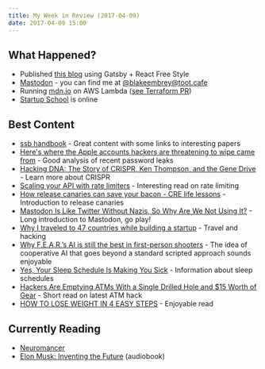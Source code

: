 ```yaml
---
title: My Week in Review (2017-04-09)
date: 2017-04-09 15:00
---
```


## What Happened?

* Published [this blog](https://github.com/blakeembrey/knowledge) using Gatsby + React Free Style
* [Mastodon](https://mastodon.social/) - you can find me at [@blakeembrey@toot.cafe](https://toot.cafe/@blakeembrey)
* Running [mdn.io](https://mdn.io) on AWS Lambda ([see Terraform PR](https://github.com/lazd/mdn.io/pull/15))
* [Startup School](https://www.startupschool.org) is online

## Best Content

* [ssb handbook](https://www.scuttlebutt.nz/) - Great content with some links to interesting papers
* [Here's where the Apple accounts hackers are threatening to wipe came from](https://www.troyhunt.com/heres-where-the-apple-accounts-hackers-are-threatening-to-wipe-came-from/) - Good analysis of recent password leaks
* [Hacking DNA: The Story of CRISPR, Ken Thompson, and the Gene Drive](https://blog.ycombinator.com/hacking-dna-the-story-of-crispr-ken-thompson-and-the-gene-drive/) - Learn more about CRISPR
* [Scaling your API with rate limiters](https://stripe.com/blog/rate-limiters) - Interesting read on rate limiting
* [How release canaries can save your bacon - CRE life lessons](https://cloudplatform.googleblog.com/2017/03/how-release-canaries-can-save-your-bacon-CRE-life-lessons.html) - Introduction to release canaries
* [Mastodon Is Like Twitter Without Nazis, So Why Are We Not Using It?](https://motherboard.vice.com/en_us/article/mastodon-is-like-twitter-without-nazis-so-why-are-we-not-using-it) - Long introduction to Mastodon, go play!
* [Why I traveled to 47 countries while building a startup](https://medium.com/digital-nomad-stories/why-i-traveled-to-47-countries-while-building-a-startup-635558f1fb23) - Travel and hacking
* [Why F.E.A.R.’s AI is still the best in first-person shooters](https://www.rockpapershotgun.com/2017/04/03/why-fears-ai-is-still-the-best-in-first-person-shooters/) - The idea of cooperative AI that goes beyond a standard scripted approach sounds enjoyable
* [Yes, Your Sleep Schedule Is Making You Sick](https://www.nytimes.com/2017/03/10/opinion/sunday/can-sleep-deprivation-cure-depression.html?nytmobile=0) - Information about sleep schedules
* [Hackers Are Emptying ATMs With a Single Drilled Hole and $15 Worth of Gear](https://www.wired.com/2017/04/hackers-emptying-atms-drill-15-worth-gear/) - Short read on latest ATM hack
* [HOW TO LOSE WEIGHT IN 4 EASY STEPS](https://medium.com/@AaronBleyaert/how-to-lose-weight-in-4-easy-steps-1f135f7e1dec) - Enjoyable read

## Currently Reading

* [Neuromancer](https://www.goodreads.com/book/show/22328.Neuromancer)
* [Elon Musk: Inventing the Future](https://www.goodreads.com/book/show/22543496-elon-musk) (audiobook)
